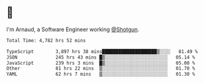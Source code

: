 # 👋

I'm Arnaud, a Software Engineer working [@Shotgun](https://shotgun.live).

<!--START_SECTION:waka-->

```txt
Total Time: 4,782 hrs 52 mins

TypeScript        3,897 hrs 38 mins████████████████████▒░░░░   81.49 %
JSON              245 hrs 43 mins █▒░░░░░░░░░░░░░░░░░░░░░░░   05.14 %
JavaScript        239 hrs 3 mins  █▒░░░░░░░░░░░░░░░░░░░░░░░   05.00 %
Other             81 hrs 22 mins  ▒░░░░░░░░░░░░░░░░░░░░░░░░   01.70 %
YAML              62 hrs 7 mins   ▒░░░░░░░░░░░░░░░░░░░░░░░░   01.30 %
```

<!--END_SECTION:waka-->
